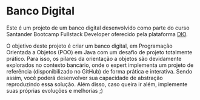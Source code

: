 # Banco Digital

Este é um projeto de um banco digital desenvolvido como parte do curso Santander Bootcamp Fullstack Developer oferecido pela plataforma [DIO](https://www.digitalinnovation.one/).

O objetivo deste projeto é criar um banco digital, em Programação Orientada a Objetos (POO) em Java com um desafio de projeto totalmente prático. Para isso, os pilares da orientação a objetos são devidamente explorados no contexto bancário, onde o expert implementa um projeto de referência (disponibilizado no GitHub) de forma prática e interativa. Sendo assim, você poderá desenvolver sua capacidade de abstração reproduzindo essa solução. Além disso, caso queira ir além, implemente suas próprias evoluções e melhorias ;)


